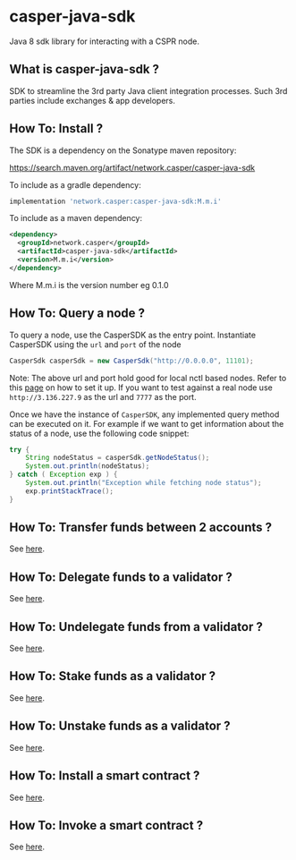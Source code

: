# casper-java-sdk

Java 8 sdk library for interacting with a CSPR node.

## What is casper-java-sdk ?

SDK  to streamline the 3rd party Java client integration processes. Such 3rd parties include exchanges & app developers. 

## How To: Install ?

The SDK is a dependency on the Sonatype maven repository:

https://search.maven.org/artifact/network.casper/casper-java-sdk

To include as a gradle dependency:

```groovy
implementation 'network.casper:casper-java-sdk:M.m.i'
```

To include as a maven dependency:

```xml
<dependency>
  <groupId>network.casper</groupId>
  <artifactId>casper-java-sdk</artifactId>
  <version>M.m.i</version>
</dependency>
```

Where M.m.i is the version number eg 0.1.0



## How To: Query a node ?

To query a node, use the CasperSDK as the entry point. Instantiate CasperSDK using the `url` and `port` of the node

```java
CasperSdk casperSdk = new CasperSdk("http://0.0.0.0", 11101);
```

Note: The above url and port hold good for local nctl based nodes. Refer to this [page](https://caspernetwork.readthedocs.io/en/latest/dapp-dev-guide/setup-nctl.html) on how to set it up. If you want to test against a real node use `http://3.136.227.9` as the url and `7777` as the port.

Once we have the instance of `CasperSDK`, any implemented query method can be executed on it. For example if we want to get information about the status of a node, use the following code snippet:

```java
try {
    String nodeStatus = casperSdk.getNodeStatus();
    System.out.println(nodeStatus);
} catch ( Exception exp ) {
    System.out.println("Exception while fetching node status");
    exp.printStackTrace();
}
```

## How To: Transfer funds between 2 accounts ?

See [here](https://github.com/casper-network/casper-java-sdk/blob/main/src/test/java/com/casper/sdk/how_to/HowToTransferBetweenAccounts.java).

## How To: Delegate funds to a validator ?

See [here](https://github.com/casper-network/casper-java-sdk/blob/main/src/test/java/com/casper/sdk/how_to/HowToDelegate.java).

## How To: Undelegate funds from a validator ?

See [here](https://github.com/casper-network/casper-java-sdk/blob/main/src/test/java/com/casper/sdk/how_to/HowToUndelegate.java).

## How To: Stake funds as a validator ?

See [here](https://github.com/casper-network/casper-java-sdk/blob/main/src/test/java/com/casper/sdk/how_to/HowToStake.java).

## How To: Unstake funds as a validator ?

See [here](https://github.com/casper-network/casper-java-sdk/blob/main/src/test/java/com/casper/sdk/how_to/HowToUnstake.java).

## How To: Install a smart contract ?

See [here](https://github.com/casper-network/casper-java-sdk/blob/main/src/test/java/com/casper/sdk/how_to/HowToInstallAContract.java).

## How To: Invoke a smart contract ?

See [here](https://github.com/casper-network/casper-java-sdk/blob/main/src/test/java/com/casper/sdk/how_to/HowToInvokeAContract.java).

##### 
